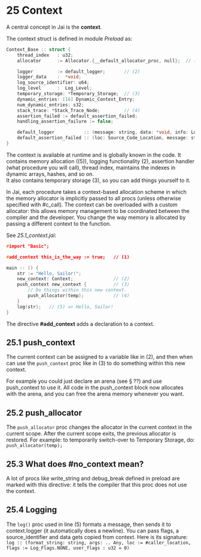 # 25 Context

A central concept in Jai is the **context**.

The context struct is defined in module _Preload_ as:  
```c++
Context_Base :: struct {
    thread_index   : u32;
    allocator      := Allocator.{__default_allocator_proc, null};  // (1)

    logger         := default_logger;       // (2)
    logger_data    :  *void;
    log_source_identifier: u64;     
    log_level      :  Log_Level;    
    temporary_storage: *Temporary_Storage;  // (3)
    dynamic_entries: [16] Dynamic_Context_Entry;
    num_dynamic_entries: s32;
    stack_trace: *Stack_Trace_Node;         // (4)
    assertion_failed := default_assertion_failed;
    handling_assertion_failure := false;  

    default_logger           :: (message: string, data: *void, info: Log_Info) { runtime_support_default_logger :: (message: string, data: *void, info: Log_Info) #runtime_support; runtime_support_default_logger(message, data, info); }  
    default_assertion_failed :: (loc: Source_Code_Location, message: string) { runtime_support_assertion_failed :: (loc: Source_Code_Location, message: string) #runtime_support; runtime_support_assertion_failed(loc, message); }  default_allocator        :: Allocator.{__default_allocator_proc, null};  // (5)
}
```

The context is available at runtime and is globally known in the code. 
It contains memory allocation ((5)), logging functionality (2), assertion handler (what procedure you will call), thread index, maintains the indexes in dynamic arrays, hashes, and so on.   
It also contains temporary storage (3), so you can add things yourself to it.

In Jai, each procedure takes a context-based allocation scheme in which the memory allocator is implicitly passed to all procs (unless otherwise specified with #c_call). The context can be overloaded with a custom allocator: this allows memory management to be coordinated between the compiler and the developer.
You change the way memory is allocated by passing a different context to the function. 

See _25.1_context.jai_:
```c++
#import "Basic";

#add_context this_is_the_way := true;   // (1)

main :: () {
    str := "Hello, Sailor!";
    new_context: Context;               // (2)
    push_context new_context {          // (3)
        // Do things within this new context.
        push_allocator(temp);           // (4)
    }
    log(str);   // (5) => Hello, Sailor!
}
```

The directive **#add_context** adds a declaration to a context.

## 25.1 push_context

The current context can be assigned to a variable like in (2), and then when can use the `push_context` proc like in (3) to do something within this new context.

For example you could just declare an arena (see § ??) and use push_context to use it. All code in the push_context block now allocates with the arena, and you can free the arena memory whenever you want.

## 25.2 push_allocator
The `push_allocator` proc changes the allocator in the current context in the current scope.
After the current scope exits, the previous allocator is restored. 
For example: to temporarily switch-over to Temporary Storage, do:
`push_allocator(temp);`

## 25.3 What does **#no_context** mean?
A lot of procs like write_string and debug_break defined in preload are marked with this directive: it tells the compiler that this proc does not use the context. 

## 25.4 Logging
The `log()` proc used in line (5) formats a message, then sends it to context.logger (it automatically does a newline).
You can pass flags, a source_identifier and data gets copied from context.
Here is its signature:  
`log :: (format_string: string, args: .. Any, loc := #caller_location, flags := Log_Flags.NONE, user_flags : u32 = 0)`


